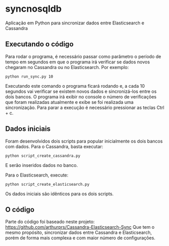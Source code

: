 # syncnosqldb
Aplicação em Python para sincronizar dados entre Elasticsearch e Cassandra

## Executando o código

Para rodar o programa, é necessário passar como parâmetro o período de tempo em segundos em que o programa irá verificar se dados novos chegaram no Cassandra ou no Elasticsearch. Por exemplo:

    python run_sync.py 10

Executando este comando o programa ficará rodando e, a cada 10 segundos vai verificar se existem novos dados e sincronizá-los entre os dois bancos.
O programa irá exibir no console o número de verificações que foram realizadas atualmente e exibe se foi realizada uma sincronização.
Para parar a execução é necessário pressionar as teclas Ctrl + c.

## Dados iniciais

Foram desenvolvidos dois scripts para popular inicialmente os dois bancos com dados.
Para o Cassandra, basta executar:

    python script_create_cassandra.py

E serão inseridos dados no banco.

Para o Elasticsearch, execute:

    python script_create_elasticsearch.py

Os dados iniciais são idênticos para os dois scripts.

## O código

Parte do código foi baseado neste projeto: https://github.com/arthurprs/Cassandra-Elasticsearch-Sync
Que tem o mesmo propósito, sincronizar dados entre Cassandra e Elasticsearch, porém de forma mais complexa e com maior número de configurações.

